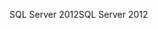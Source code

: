 <span data-ttu-id="eade5-101">SQL Server 2012</span><span class="sxs-lookup"><span data-stu-id="eade5-101">SQL Server 2012</span></span>